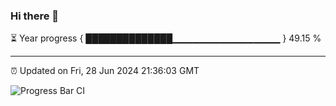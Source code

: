 ### Hi there 👋

⏳ Year progress { ██████████████▁▁▁▁▁▁▁▁▁▁▁▁▁▁▁▁ } 49.15 %

---

⏰ Updated on Fri, 28 Jun 2024 21:36:03 GMT

![Progress Bar CI](https://github.com/IshwaranRudhara/GIT-ACTION/workflows/Progress%20Bar%20CI/badge.svg)
